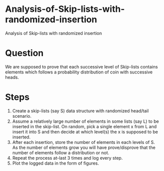 # Analysis-of-Skip-lists-with-randomized-insertion
Analysis of Skip-lists with randomized insertion
# Question
We are supposed to prove that each successive level of Skip-lists contains elements which follows a probability distribution of coin with successive heads.
# Steps
1. Create a skip-lists (say S) data structure with randomized head/tail scenario.
2. Assume a relatively large number of elements in some lists (say L) to be inserted in the skip-list. On random, pick a single element x from L and insert it into S and then decide at which level(s) the x is supposed to be inserted.
3. After each insertion, store the number of elements in each levels of S. As the number of elements grow you will have prove/disprove that the number of elements follow a distribution or not.
4. Repeat the process at-last 3 times and log every step.
5. Plot the logged data in the form of figures.
